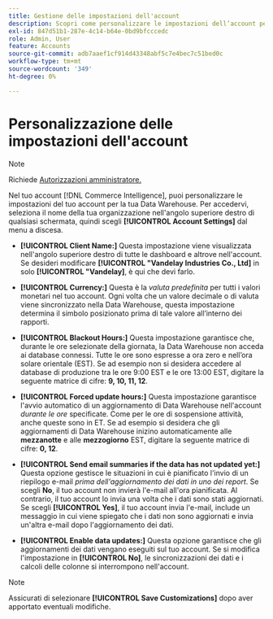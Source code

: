 ```yaml
---
title: Gestione delle impostazioni dell'account
description: Scopri come personalizzare le impostazioni dell’account per la tua Data Warehouse.
exl-id: 847d51b1-287e-4c14-b64e-0bd9bfcccedc
role: Admin, User
feature: Accounts
source-git-commit: adb7aaef1cf914d43348abf5c7e4bec7c51bed0c
workflow-type: tm+mt
source-wordcount: '349'
ht-degree: 0%

---
```


# Personalizzazione delle impostazioni dell&#39;account

>[!NOTE]
>
>Richiede [Autorizzazioni amministratore.](../../administrator/user-management/user-management.md)

Nel tuo account [!DNL Commerce Intelligence], puoi personalizzare le impostazioni del tuo account per la tua Data Warehouse. Per accedervi, seleziona il nome della tua organizzazione nell&#39;angolo superiore destro di qualsiasi schermata, quindi scegli **[!UICONTROL Account Settings]** dal menu a discesa.

* **[!UICONTROL Client Name:]** Questa impostazione viene visualizzata nell&#39;angolo superiore destro di tutte le dashboard e altrove nell&#39;account. Se desideri modificare **[!UICONTROL "Vandelay Industries Co., Ltd]** in solo **[!UICONTROL "Vandelay]**, è qui che devi farlo.

* **[!UICONTROL Currency:]** Questa è la *valuta predefinita* per tutti i valori monetari nel tuo account. Ogni volta che un valore decimale o di valuta viene sincronizzato nella Data Warehouse, questa impostazione determina il simbolo posizionato prima di tale valore all’interno dei rapporti.

* **[!UICONTROL Blackout Hours:]** Questa impostazione garantisce che, durante le ore selezionate della giornata, la Data Warehouse non acceda ai database connessi. Tutte le ore sono espresse a ora zero e nell’ora solare orientale (EST). Se ad esempio non si desidera accedere al database di produzione tra le ore 9:00 EST e le ore 13:00 EST, digitare la seguente matrice di cifre: **9, 10, 11, 12**.

* **[!UICONTROL Forced update hours:]** Questa impostazione garantisce l&#39;avvio automatico di un aggiornamento di Data Warehouse nell&#39;account *durante le ore* specificate. Come per le ore di sospensione attività, anche queste sono in ET. Se ad esempio si desidera che gli aggiornamenti di Data Warehouse inizino automaticamente alle **mezzanotte** e alle **mezzogiorno** EST, digitare la seguente matrice di cifre: **0, 12**.

* **[!UICONTROL Send email summaries if the data has not updated yet:]** Questa opzione gestisce le situazioni in cui è pianificato l&#39;invio di un riepilogo e-mail *prima dell&#39;aggiornamento dei dati in uno dei report*. Se scegli **No**, il tuo account non invierà l&#39;e-mail all&#39;ora pianificata. Al contrario, il tuo account lo invia una volta che i dati sono stati aggiornati. Se scegli **[!UICONTROL Yes]**, il tuo account invia l&#39;e-mail, include un messaggio in cui viene spiegato che i dati non sono aggiornati e invia un&#39;altra e-mail dopo l&#39;aggiornamento dei dati.

* **[!UICONTROL Enable data updates:]** Questa opzione garantisce che gli aggiornamenti dei dati vengano eseguiti sul tuo account. Se si modifica l&#39;impostazione in **[!UICONTROL No]**, le sincronizzazioni dei dati e i calcoli delle colonne si interrompono nell&#39;account.

>[!NOTE]
>
>Assicurati di selezionare **[!UICONTROL Save Customizations]** dopo aver apportato eventuali modifiche.
